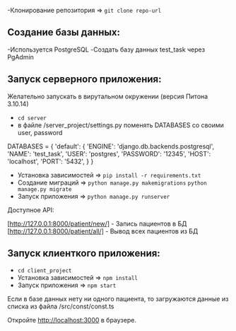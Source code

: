 -Клонирование репозитория => `git clone repo-url`
## Создание базы данных:
-Используется PostgreSQL
-Создать базу данных test_task через PgAdmin
## Запуск серверного приложения:
Желательно запускать в вирутальном окружении (версия Питона 3.10.14)
- `cd server`
- в файле /server_project/settings.py
поменять DATABASES со своими user, password
 
DATABASES = {
    'default': {
        'ENGINE': 'django.db.backends.postgresql',
        'NAME': 'test_task',
        'USER': 'postgres',
        'PASSWORD': '12345',
        'HOST': 'localhost',
        'PORT': '5432',
    }
}
- Установка зависимостей => `pip install -r requirements.txt `
- Создание миграций => `python manage.py makemigrations`
`python manage.py migrate`
- Запуск приложения => `python manage.py runserver `

Доступное API:

 [http://127.0.0.1:8000/patient/new/] - Запись пациентов в БД
 [http://127.0.0.1:8000/patient/all/] - Вывод всех пациентов из БД
 

## Запуск клиенткого приложения:
- `cd client_project`
- Установка зависимостей => `npm install`
- Запуск приложения => `npm start`

Если в базе данных нету ни одного пациента, то загружаются данные из списка из файла /src/const/const.ts 

Откройте [http://localhost:3000](http://localhost:3000) в браузере.
